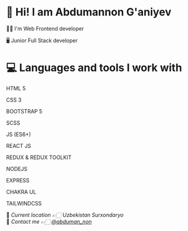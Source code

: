 <h1>👋 Hi! I am  Abdumannon G'aniyev  </h1>

<p>👨‍💻 I'm Web Frontend developer</p>
<p>🖥 Junior Full Stack developer</p>

<h1><b>💻 Languages and tools I work with</b></h1>

<p>HTML 5</p>
<p>CSS 3</p>
<p>BOOTSTRAP 5</p>
<p>SCSS</p>
<p>JS (ES6+)</p>
<p>REACT JS</p>
<p>REDUX & REDUX TOOLKIT</p>
<p>NODEJS</p>
<p>EXPRESS</p>
<p>CHAKRA UL</p>
<p>TAILWINDCSS</p>

📍<i> Current location 👉🏻 Uzbekistan Surxondaryo </i><br>
💬 <i>Contact me 👉🏻 <a href="https://t.me/abduman_non">@abduman_non</a></i>
